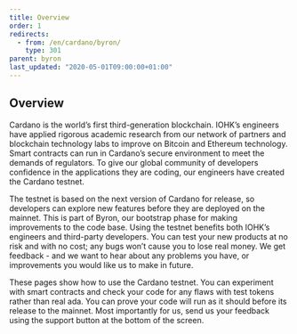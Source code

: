 ```yaml
---
title: Overview
order: 1
redirects:
  - from: /en/cardano/byron/
    type: 301
parent: byron
last_updated: "2020-05-01T09:00:00+01:00"
---
```

## Overview

Cardano is the world’s first third-generation blockchain. IOHK’s engineers have applied rigorous academic research from our network of partners and blockchain technology labs to improve on Bitcoin and Ethereum technology. Smart contracts can run in Cardano’s secure environment to meet the demands of regulators. To give our global community of developers confidence in the applications they are coding, our engineers have created the Cardano testnet. 

The testnet is based on the next version of Cardano for release, so developers can explore new features before they are deployed on the mainnet. This is part of Byron, our  bootstrap phase for making improvements to the code base. Using the testnet benefits both IOHK’s engineers and third-party developers. You can test your new products at no risk and with no cost; any bugs won’t cause you to lose real money. We get feedback - and we want to hear about any problems you have, or improvements you would like us to make in future. 

These pages show how to use the Cardano testnet. You can experiment with smart contracts and check your code for any flaws with test tokens rather than real ada. You can prove your code will run as it should before its release to the mainnet. Most importantly for us, send us your feedback using the support button at the bottom of the screen.
